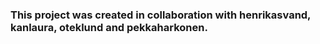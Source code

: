 ### This project was created in collaboration with henrikasvand, kanlaura, oteklund and pekkaharkonen.
